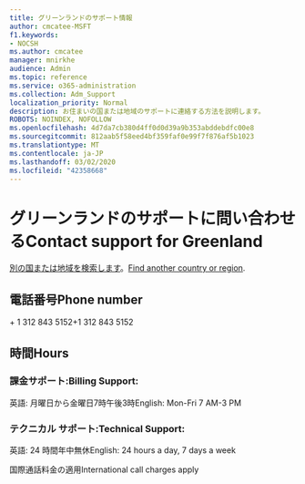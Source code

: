 ```yaml
---
title: グリーンランドのサポート情報
author: cmcatee-MSFT
f1.keywords:
- NOCSH
ms.author: cmcatee
manager: mnirkhe
audience: Admin
ms.topic: reference
ms.service: o365-administration
ms.collection: Adm_Support
localization_priority: Normal
description: お住まいの国または地域のサポートに連絡する方法を説明します。
ROBOTS: NOINDEX, NOFOLLOW
ms.openlocfilehash: 4d7da7cb380d4ff0d0d39a9b353abddebdfc00e8
ms.sourcegitcommit: 812aab5f58eed4bf359faf0e99f7f876af5b1023
ms.translationtype: MT
ms.contentlocale: ja-JP
ms.lasthandoff: 03/02/2020
ms.locfileid: "42358668"
---
```

# <a name="contact-support-for-greenland"></a><span data-ttu-id="8bf83-103">グリーンランドのサポートに問い合わせる</span><span class="sxs-lookup"><span data-stu-id="8bf83-103">Contact support for Greenland</span></span>

<span data-ttu-id="8bf83-104">[別の国または地域を検索します](../contact-support-for-business-products.md)。</span><span class="sxs-lookup"><span data-stu-id="8bf83-104">[Find another country or region](../contact-support-for-business-products.md).</span></span>

## <a name="phone-number"></a><span data-ttu-id="8bf83-105">電話番号</span><span class="sxs-lookup"><span data-stu-id="8bf83-105">Phone number</span></span>
<span data-ttu-id="8bf83-106">+ 1 312 843 5152</span><span class="sxs-lookup"><span data-stu-id="8bf83-106">+1 312 843 5152</span></span>

## <a name="hours"></a><span data-ttu-id="8bf83-107">時間</span><span class="sxs-lookup"><span data-stu-id="8bf83-107">Hours</span></span>
### <a name="billing-support"></a><span data-ttu-id="8bf83-108">課金サポート:</span><span class="sxs-lookup"><span data-stu-id="8bf83-108">Billing Support:</span></span>

<span data-ttu-id="8bf83-109">英語: 月曜日から金曜日7時午後3時</span><span class="sxs-lookup"><span data-stu-id="8bf83-109">English: Mon-Fri 7 AM-3 PM</span></span>

### <a name="technical-support"></a><span data-ttu-id="8bf83-110">テクニカル サポート:</span><span class="sxs-lookup"><span data-stu-id="8bf83-110">Technical Support:</span></span>

<span data-ttu-id="8bf83-111">英語: 24 時間年中無休</span><span class="sxs-lookup"><span data-stu-id="8bf83-111">English: 24 hours a day, 7 days a week</span></span>

<span data-ttu-id="8bf83-112">国際通話料金の適用</span><span class="sxs-lookup"><span data-stu-id="8bf83-112">International call charges apply</span></span>
